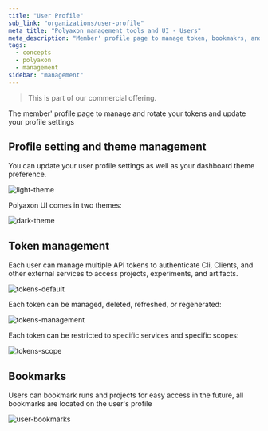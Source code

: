 ```yaml
---
title: "User Profile"
sub_link: "organizations/user-profile"
meta_title: "Polyaxon management tools and UI - Users"
meta_description: "Member' profile page to manage token, bookmakrs, and profile settings."
tags:
  - concepts
  - polyaxon
  - management
sidebar: "management"
---
```


<blockquote class="commercial">This is part of our commercial offering.</blockquote>

The member' profile page to manage and rotate your tokens and update your profile settings

## Profile setting and theme management

You can update your user profile settings as well as your dashboard theme preference.

![light-theme](../../../../content/images/dashboard/users/light-theme.png)

Polyaxon UI comes in two themes:

![dark-theme](../../../../content/images/dashboard/users/dark-theme.png)

## Token management

Each user can manage multiple API tokens to authenticate Cli, Clients, and other external services to access projects, experiments, and artifacts.

![tokens-default](../../../../content/images/dashboard/users/tokens-default.png)

Each token can be managed, deleted, refreshed, or regenerated:

![tokens-management](../../../../content/images/dashboard/users/tokens-management.png)

Each token can be restricted to specific services and specific scopes:

![tokens-scope](../../../../content/images/dashboard/users/tokens-scope.png)


## Bookmarks

Users can bookmark runs and projects for easy access in the future, all bookmarks are located on the user's profile

![user-bookmarks](../../../../content/images/dashboard/users/bookmarks.png)
